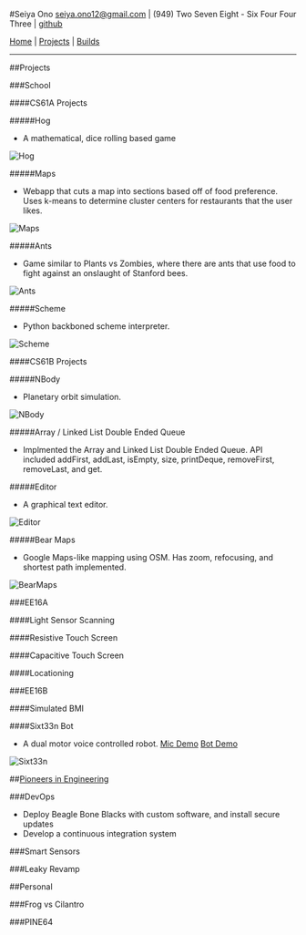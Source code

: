 #Seiya Ono
<seiya.ono12@gmail.com> | (949) Two Seven Eight - Six Four Four Three | [github](https://github.com/onibrow)

[Home](/) | [Projects](/projects.html) | [Builds](/builds.html)

-----

##Projects

###School

####CS61A Projects 

#####Hog

* A mathematical, dice rolling based game

![Hog](img/hog.png)

#####Maps

* Webapp that cuts a map into sections based off of food preference. Uses k-means to determine cluster centers for restaurants that the user likes. 

![Maps](img/maps.png)

#####Ants

* Game similar to Plants vs Zombies, where there are ants that use food to fight against an onslaught of Stanford bees.

![Ants](img/ants.png)

#####Scheme

* Python backboned scheme interpreter.

![Scheme](img/scheme.png)

####CS61B Projects 

#####NBody

* Planetary orbit simulation.

![NBody](img/nbody.png)

#####Array / Linked List Double Ended Queue

* Implmented the Array and Linked List Double Ended Queue. API included addFirst, addLast, isEmpty, size, printDeque, removeFirst, removeLast, and get.

#####Editor

* A graphical text editor.

![Editor](img/editor.png)

#####Bear Maps

* Google Maps-like mapping using OSM. Has zoom, refocusing, and shortest path implemented.

![BearMaps](img/bearmaps.jpg)

###EE16A

####Light Sensor Scanning

####Resistive Touch Screen

####Capacitive Touch Screen

####Locationing

###EE16B

####Simulated BMI

####Sixt33n Bot

* A dual motor voice controlled robot. [Mic Demo](https://youtu.be/tMfif46MHRk) [Bot Demo](https://youtu.be/tMfif46MHRk)

![Sixt33n](img/car.jpg)

##[Pioneers in Engineering](https://pioneers.berkeley.edu/)

###DevOps

* Deploy Beagle Bone Blacks with custom software, and install secure updates 
* Develop a continuous integration system

###Smart Sensors

###Leaky Revamp

##Personal

###Frog vs Cilantro

###PINE64
